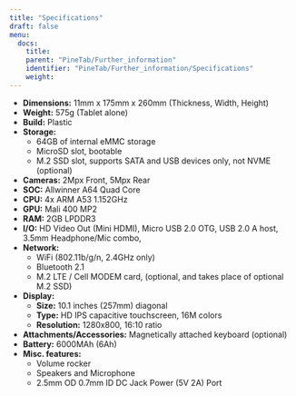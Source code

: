 ```yaml
---
title: "Specifications"
draft: false
menu:
  docs:
    title:
    parent: "PineTab/Further_information"
    identifier: "PineTab/Further_information/Specifications"
    weight: 
---
```


* **Dimensions:** 11mm x 175mm x 260mm (Thickness, Width, Height)
* **Weight:** 575g (Tablet alone)
* **Build:** Plastic
* **Storage:**
  * 64GB of internal eMMC storage
  * MicroSD slot, bootable
  * M.2 SSD slot, supports SATA and USB devices only, not NVME (optional)
* **Cameras:** 2Mpx Front, 5Mpx Rear
* **SOC:** Allwinner A64 Quad Core
* **CPU:** 4x ARM A53 1.152GHz
* **GPU:** Mali 400 MP2
* **RAM:** 2GB LPDDR3
* **I/O:** HD Video Out (Mini HDMI), Micro USB 2.0 OTG, USB 2.0 A host, 3.5mm Headphone/Mic combo,
* **Network:**
  * WiFi (802.11b/g/n, 2.4GHz only)
  * Bluetooth 2.1
  * M.2 LTE / Cell MODEM card, (optional, and takes place of optional M.2 SSD)
* **Display:**
  * **Size:** 10.1 inches (257mm) diagonal
  * **Type:** HD IPS capacitive touchscreen, 16M colors
  * **Resolution:** 1280x800, 16:10 ratio
* **Attachments/Accessories:** Magnetically attached keyboard (optional)
* **Battery:** 6000MAh (6Ah)
* **Misc. features:**
  * Volume rocker
  * Speakers and Microphone
  * 2.5mm OD 0.7mm ID DC Jack Power (5V 2A) Port
